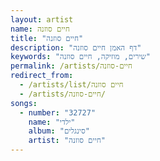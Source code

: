 ```yaml
---
layout: artist
name: חיים סוזנה
title: "חיים סוזנה"
description: "דף האמן חיים סוזנה"
keywords: "שירים, מוזיקה, חיים סוזנה"
permalink: /artists/חיים-סוזנה
redirect_from:
  - /artists/list/חיים סוזנה
  - /artists/חיים-סוזנה/
songs:
  - number: "32727"
    name: "ילדי"
    album: "סינגלים"
    artist: "חיים סוזנה"
---
```

